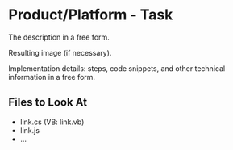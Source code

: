 <!--
A repository template for creating new examples.
-->

# Product/Platform - Task

The description in a free form.

Resulting image (if necessary).

Implementation details: steps, code snippets, and other technical information in a free form.

## Files to Look At

- link.cs (VB: link.vb)
- link.js
- ...

<!-- 

## Documentation

- link
- link
- ...

## More Examples

- link
- link
- ...

-->
